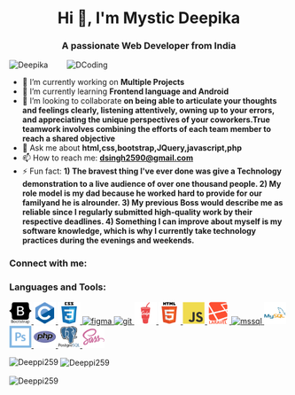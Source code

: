 <h1 align="center">Hi 👋, I'm Mystic Deepika  </h1>
<h3 align="center">A passionate Web Developer from India</h3>
<img src="https://images.app.goo.gl/meAcKBfeojbrgH1MA" alt="DCoding" width="400" align="right">

<p align="left"> <img src="https://komarev.com/ghpvc/?username=Deeppi259&label=Profile%20views&color=0e75b6&style=flat" alt="Deepika" /> </p>

<!--
**Deeppi259/Deeppi259** is a ✨ _special_ ✨ repository because its `README.md` (this file) appears on your GitHub profile.


Here are some ideas to get you started:-->

- 🔭 I’m currently working on **Multiple Projects**
- 🌱 I’m currently learning **Frontend language and Android**
- 👯 I’m looking to collaborate **on being able to articulate your thoughts and feelings clearly, listening attentively, owning up to your errors, and appreciating the 
                                  unique perspectives of your coworkers.True teamwork involves combining the efforts of each team member to reach a shared objective**
- 💬 Ask me about **html,css,bootstrap,JQuery,javascript,php**
- 📫 How to reach me: **dsingh2590@gmail.com**
- ⚡ Fun fact: **1) The bravest thing I've ever done was give a Technology demonstration to a live audience of over one thousand people.
               2) My role model is my dad because he worked hard to provide for our familyand he is alrounder.
               3) My previous Boss would describe me as reliable since I regularly submitted high-quality work by their respective deadlines.
               4) Something I can improve about myself is my software knowledge, which is why I currently take technology practices during the evenings and weekends.**
<h3 align="left">Connect with me:</h3>
<p align="left">
</p>

<h3 align="left">Languages and Tools:</h3>
<p align="left"> <a href="https://getbootstrap.com" target="_blank" rel="noreferrer"> <img src="https://raw.githubusercontent.com/devicons/devicon/master/icons/bootstrap/bootstrap-plain-wordmark.svg" alt="bootstrap" width="40" height="40"/> </a> <a href="https://www.cprogramming.com/" target="_blank" rel="noreferrer"> <img src="https://raw.githubusercontent.com/devicons/devicon/master/icons/c/c-original.svg" alt="c" width="40" height="40"/> </a> <a href="https://www.w3schools.com/css/" target="_blank" rel="noreferrer"> <img src="https://raw.githubusercontent.com/devicons/devicon/master/icons/css3/css3-original-wordmark.svg" alt="css3" width="40" height="40"/> </a> <a href="https://www.figma.com/" target="_blank" rel="noreferrer"> <img src="https://www.vectorlogo.zone/logos/figma/figma-icon.svg" alt="figma" width="40" height="40"/> </a> <a href="https://git-scm.com/" target="_blank" rel="noreferrer"> <img src="https://www.vectorlogo.zone/logos/git-scm/git-scm-icon.svg" alt="git" width="40" height="40"/> </a> <a href="https://gulpjs.com" target="_blank" rel="noreferrer"> <img src="https://raw.githubusercontent.com/devicons/devicon/master/icons/gulp/gulp-plain.svg" alt="gulp" width="40" height="40"/> </a> <a href="https://www.w3.org/html/" target="_blank" rel="noreferrer"> <img src="https://raw.githubusercontent.com/devicons/devicon/master/icons/html5/html5-original-wordmark.svg" alt="html5" width="40" height="40"/> </a> <a href="https://developer.mozilla.org/en-US/docs/Web/JavaScript" target="_blank" rel="noreferrer"> <img src="https://raw.githubusercontent.com/devicons/devicon/master/icons/javascript/javascript-original.svg" alt="javascript" width="40" height="40"/> </a> <a href="https://laravel.com/" target="_blank" rel="noreferrer"> <img src="https://raw.githubusercontent.com/devicons/devicon/master/icons/laravel/laravel-plain-wordmark.svg" alt="laravel" width="40" height="40"/> </a> <a href="https://www.microsoft.com/en-us/sql-server" target="_blank" rel="noreferrer"> <img src="https://www.svgrepo.com/show/303229/microsoft-sql-server-logo.svg" alt="mssql" width="40" height="40"/> </a> <a href="https://www.mysql.com/" target="_blank" rel="noreferrer"> <img src="https://raw.githubusercontent.com/devicons/devicon/master/icons/mysql/mysql-original-wordmark.svg" alt="mysql" width="40" height="40"/> </a> <a href="https://www.photoshop.com/en" target="_blank" rel="noreferrer"> <img src="https://raw.githubusercontent.com/devicons/devicon/master/icons/photoshop/photoshop-line.svg" alt="photoshop" width="40" height="40"/> </a> <a href="https://www.php.net" target="_blank" rel="noreferrer"> <img src="https://raw.githubusercontent.com/devicons/devicon/master/icons/php/php-original.svg" alt="php" width="40" height="40"/> </a> <a href="https://www.postgresql.org" target="_blank" rel="noreferrer"> <img src="https://raw.githubusercontent.com/devicons/devicon/master/icons/postgresql/postgresql-original-wordmark.svg" alt="postgresql" width="40" height="40"/> </a> <a href="https://sass-lang.com" target="_blank" rel="noreferrer"> <img src="https://raw.githubusercontent.com/devicons/devicon/master/icons/sass/sass-original.svg" alt="sass" width="40" height="40"/> </a> </p>

<p><img align="left" src="https://github-readme-stats.vercel.app/api/top-langs?username=Deeppi259&show_icons=true&locale=en&layout=compact" alt="Deeppi259" /></p>

<p>&nbsp;<img align="center" src="https://github-readme-stats.vercel.app/api?username=Deeppi259&show_icons=true&locale=en" alt="Deeppi259" /></p>

<p><img align="center" src="https://github-readme-streak-stats.herokuapp.com/?user=Deeppi259&" alt="Deeppi259" /></p>
